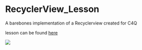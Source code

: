 # RecyclerView_Lesson
A barebones implementation of a Recyclerview created for C4Q 

lesson can be found [here](https://github.com/C4Q/AC-Android/blob/recyclerview-update/lessons/recyclerview/RecyclerView_update.md)

![](https://github.com/lighterletter/RecyclerView_Lesson/blob/master/sample/recyclerview_sample.gif)
